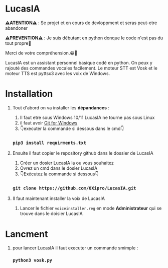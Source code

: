 # LucasIA
**⚠️ATENTION⚠️** : Se projet et en cours de devloppment et seras peut-etre abandoner

**⚠️PREVENTION⚠️** : Je suis débutant en python donque le code n'est pas du tout propre🤮

Merci de votre compréhension.😁🙏

LucasIA est un assistant personnel basique codé en python.
On peux y rajouté des commandes vocales facilement.
Le moteur STT est Vosk et le moteur TTS est pyttsx3 
avec les voix de Windows.

# Installation
1) Tout d'abord on va installer les **dépandances** :
    1) Il faut etre sous Windows 10/11 LucasIA ne tourne pas sous Linux 
    2) il faut avoir [Git for Windows](https://git-scm.com/download/win)
    3) 👇executer la commande si dessous dans le cmd👇

    ### `pip3 install requirments.txt`
2) Ensuite il faut copier le repository github dans le dossier de LucasIA
    1) Créer un dosier LucasIA la ou vous souhaitez
    2) Ovrez un cmd dans le dosier LucasIA
    3) 👇Exécutez la commande si dessous👇
   ### `git clone https://github.com/OXipro/LucasIA.git`
3) Il faut maintenant installer la voix de LucasIA
    1) Lancer le fichier `voiceinstaller.reg` en mode **Administrateur** qui se trouve dans le doisier LucasIA
# Lancment
1) pour lancer LucasIA il faut executer un commande smimple :
   ###             `python3 vosk.py`
